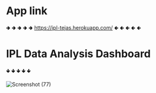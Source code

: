 # App link	
 🢂 🢂 🢂 🢂 🢂 https://ipl-tejas.herokuapp.com/ 🢀 🢀 🢀 🢀 🢀


# IPL Data Analysis Dashboard 
 🢃 🢃 🢃 🢃 🢃
 
 
![Screenshot (77)](https://user-images.githubusercontent.com/97099106/160073637-5d6316ac-4327-4ea0-8aa1-5c459ce802bd.png)


